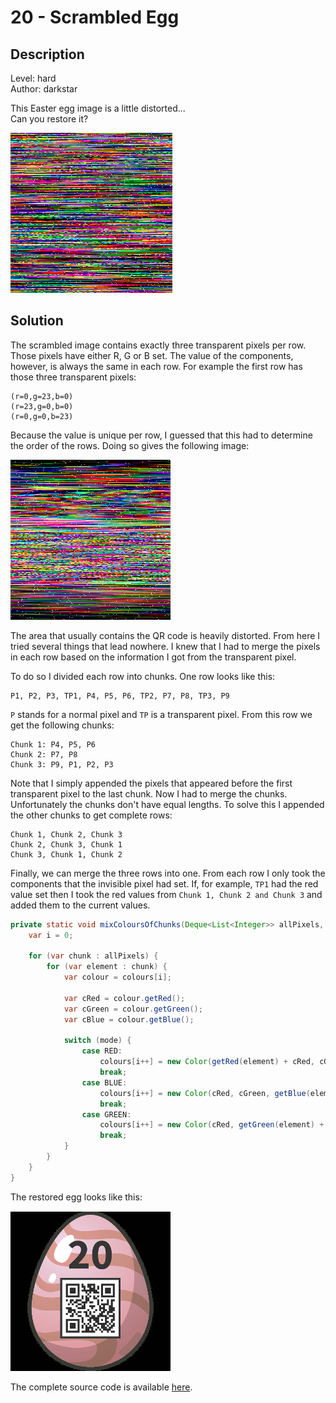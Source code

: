 # 20 - Scrambled Egg

## Description

Level: hard<br/>
Author: darkstar

This Easter egg image is a little distorted...<br/>
Can you restore it?

![A scrambled egg](egg.png)

## Solution

The scrambled image contains exactly three transparent pixels per row. Those pixels have either R, G or B set. The value
of the components, however, is always the same in each row. For example the first row has those three transparent
pixels:

```
(r=0,g=23,b=0)
(r=23,g=0,b=0)
(r=0,g=0,b=23)
```

Because the value is unique per row, I guessed that this had to determine the order of the rows. Doing so gives the
following image:

![Reordered rows](reordered.png)

The area that usually contains the QR code is heavily distorted. From here I tried several things that lead nowhere.
I knew that I had to merge the pixels in each row based on the information I got from the transparent pixel.

To do so I divided each row into chunks. One row looks like this:

```
P1, P2, P3, TP1, P4, P5, P6, TP2, P7, P8, TP3, P9
```

`P` stands for a normal pixel and `TP` is a transparent pixel. From this row we get the following chunks:

```
Chunk 1: P4, P5, P6
Chunk 2: P7, P8
Chunk 3: P9, P1, P2, P3
```

Note that I simply appended the pixels that appeared before the first transparent pixel to the last chunk. Now I had to
merge the chunks. Unfortunately the chunks don't have equal lengths. To solve this I appended the other chunks to get
complete rows:

```
Chunk 1, Chunk 2, Chunk 3
Chunk 2, Chunk 3, Chunk 1
Chunk 3, Chunk 1, Chunk 2
```

Finally, we can merge the three rows into one. From each row I only took the components that the invisible pixel had
set. If, for example, `TP1` had the red value set then I took the red values from `Chunk 1, Chunk 2 and Chunk 3` and
added them to the current values.

```java
private static void mixColoursOfChunks(Deque<List<Integer>> allPixels, Color[] colours, ColourMode mode) {
    var i = 0;

    for (var chunk : allPixels) {
        for (var element : chunk) {
            var colour = colours[i];

            var cRed = colour.getRed();
            var cGreen = colour.getGreen();
            var cBlue = colour.getBlue();

            switch (mode) {
                case RED:
                    colours[i++] = new Color(getRed(element) + cRed, cGreen, cBlue);
                    break;
                case BLUE:
                    colours[i++] = new Color(cRed, cGreen, getBlue(element) + cBlue);
                    break;
                case GREEN:
                    colours[i++] = new Color(cRed, getGreen(element) + cGreen, cBlue);
                    break;
            }
        }
    }
}
```

The restored egg looks like this:

![Restored Egg](restored.png)

The complete source code is available [here](ScrambledEgg.java).

